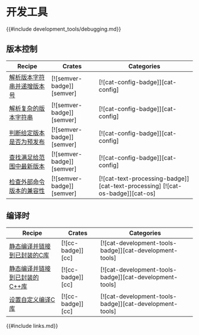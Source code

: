 # 开发工具

{{#include development_tools/debugging.md}}

## 版本控制

| Recipe | Crates | Categories |
|--------|--------|------------|
| [解析版本字符串并递增版本号][ex-semver-increment] | [![semver-badge]][semver] | [![cat-config-badge]][cat-config] |
| [解析复杂的版本字符串][ex-semver-complex] | [![semver-badge]][semver] | [![cat-config-badge]][cat-config] |
| [判断给定版本是否为预发布][ex-semver-prerelease] | [![semver-badge]][semver] | [![cat-config-badge]][cat-config] |
| [查找满足给范围中最新版本][ex-semver-latest] | [![semver-badge]][semver] | [![cat-config-badge]][cat-config] |
| [检查外部命令版本的兼容性][ex-semver-command] | [![semver-badge]][semver] | [![cat-text-processing-badge]][cat-text-processing] [![cat-os-badge]][cat-os]

## 编译时

| Recipe | Crates | Categories |
|--------|--------|------------|
| [静态编译并链接到已封装的C库][ex-cc-static-bundled] | [![cc-badge]][cc] | [![cat-development-tools-badge]][cat-development-tools] |
| [静态编译并链接到已封装的C++库][ex-cc-static-bundled-cpp] | [![cc-badge]][cc] | [![cat-development-tools-badge]][cat-development-tools] |
| [设置自定义编译C库][ex-cc-custom-defines] | [![cc-badge]][cc] | [![cat-development-tools-badge]][cat-development-tools] |

[ex-semver-increment]: development_tools/versioning.html#parse-and-increment-a-version-string
[ex-semver-complex]: development_tools/versioning.html#parse-a-complex-version-string
[ex-semver-prerelease]: development_tools/versioning.html#check-if-given-version-is-pre-release
[ex-semver-latest]: development_tools/versioning.html#find-the-latest-version-satisfying-given-range
[ex-semver-command]: development_tools/versioning.html#check-external-command-version-for-compatibility

[ex-cc-static-bundled]: development_tools/build_tools.html#compile-and-link-statically-to-a-bundled-c-library
[ex-cc-static-bundled-cpp]: development_tools/build_tools.html#compile-and-link-statically-to-a-bundled-c-library-1
[ex-cc-custom-defines]: development_tools/build_tools.html#compile-a-c-library-while-setting-custom-defines

{{#include links.md}}
